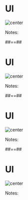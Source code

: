 <!-- .slide: -->
# UI

![center](./assets/images/ui_action_tab.png)

Notes:


##==##
<!-- .slide: -->
# UI

![center](./assets/images/ui-workflow_list.png)


Notes:

##==##
<!-- .slide: -->
# UI

![center](./assets/images/ui-workflow-overview.png)


Notes:

##==##
<!-- .slide: -->
# UI

![center](./assets/images/ui-job-details.png)

Notes:

